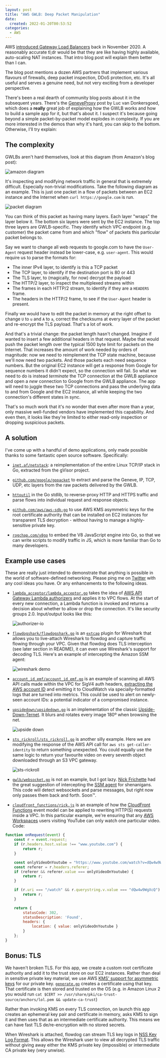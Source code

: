 ```yaml
---
layout: post
title: "AWS GWLB: Deep Packet Manipulation"
date:
  created: 2022-01-20T00:53:52
categories:
  - AWS
---
```


<!-- more -->

AWS [introduced Gateway Load Balancers][intro-blog] back in November 2020. A
reasonably accurate tl;dr would be that they are like having highly available, 
auto-scaling NAT instances. That intro blog post will explain them better than
I can.

The blog post mentions a dozen AWS partners that implement various flavours of
firewalls, deep packet inspection, DDoS protection, etc. It's all useful and
serves a genuine need, but not very exciting from a developer perspective. 

There's been a real dearth of community blog posts about it in the subsequent 
years. There's the [GeneveProxy][sentia] post by Luc van Donkersgoed, which does
a **really** great job of explaining how the GWLB works and how to build a sample
app for it, but that's about it. I suspect it's because going beyond a simple
packet-by-packet model explodes in complexity. If you are more interested in the
demos than why it's hard, you can skip to the bottom. Otherwise, I'll try explain:

## The complexity

GWLBs aren't hard themselves, look at this diagram (from Amazon's blog post):

![amazon diagram](/assets/2022-01-20-aws-diagram.png)

It's inspecting and modifying network traffic in general that is extremely 
difficult. Especially non-trivial modifications.  Take the following diagram as 
an example. This is just one packet in a flow of packets between an EC2 
instance and the Internet when `curl https://google.com` is run.

![packet diagram](/assets/2022-01-20-geneve-packet-http2.png)

You can think of this packet as having many layers. Each layer "wraps" the
layer below it. The bottom six layers were sent by the EC2 instance. The top
three layers are GWLB-specific. They identify which VPC endpoint (e.g. customer)
the packet came from and which "flow" of packets this particular packet belongs to.

Say we want to change all web requests to google.com to have the `User-Agent`
request header instead be lower-case, e.g. `user-agent`. This would require us to
parse the formats for:

* The inner IPv4 layer, to identify is this a TCP packet
* The TCP layer, to identify if the destination port is 80 or 443
* The TLS layer, to (magically, for now) decrypt the payload
* The HTTP/2 layer, to inspect the multiplexed streams within
* The frames in each HTTP/2 stream, to identify if they are a `HEADERS` frame.
* The headers in the HTTP/2 frame, to see if the `User-Agent` header is present.

Finally we would have to edit the packet in memory at the right offset to change
`U` to `u` and `A` to `a`, correct the checksums at every layer of the packet
and re-encrypt the TLS payload. That's a lot of work.

And that's a trivial change: the packet length hasn't changed. Imagine if
wanted to insert a few additional headers in that request. Maybe that would
push the packet length over the typical 1500 byte limit for packets on the
Internet. That increases the amount of work needed by orders of magnitude: now
we need to reimplement the TCP state machine, because we'll now need two packets.
And those packets each need sequence numbers. But the original EC2 instance will
get a response from Google for sequence numbers it didn't expect, so the
connection will fail. So what we need to do is instead _terminate_ the TCP
connection at the GWLB appliance and open a _new_ connection to Google from the
GWLB appliance. The app will need to juggle these two TCP connections and pass
the underlying data to and from Google and the EC2 instance, all while keeping
the two connection's different states in sync.

That's so much work that it's no wonder that even after more than a year, only 
massive well-funded vendors have  implemented this capability. And even then, it 
looks like they're limited to either read-only inspection or dropping suspicious 
packets.

## A solution

I've come up with a handful of demo applications, only made possible thanks to
some fantastic open source software. Specifically:

* [`inet.af/netstack`](https://pkg.go.dev/inet.af/netstack): a reimplementation
  of the entire Linux TCP/IP stack in Go, extracted from the gVisor project.

* [`github.com/google/gopacket`](https://pkg.go.dev/github.com/google/gopacket)
  to extract and parse the Geneve, IP, TCP, UDP, etc layers from the raw packets
  delivered by the GWLB.

* [`httputil`](https://pkg.go.dev/net/http/httputil) in the Go stdlib, to
  reverse-proxy HTTP and HTTPS traffic and  parse flows into individual request
  and response objects.

* [`github.com/aws/aws-sdk-go`](https://pkg.go.dev/github.com/aws/aws-sdk-go) to
  use AWS KMS asymmetric keys for the root certificate authority that can be
  installed on EC2 instances for transparent TLS decryption - without having to
  manage a highly-sensitive private key.

* [`rogchap.com/v8go`](https://pkg.go.dev/rogchap.com/v8go) to embed the V8
  JavaScript engine into Go, so that we can write scripts to modify traffic
  in JS, which is more familiar than Go to many developers.

## Example use cases

These are really just intended to demonstrate that anything is possible in the
world of software-defined networking. Please ping me on [Twitter][twit] with any
cool ideas you have. Or any enhancements to the following ideas.

* [`lambda_acceptor/lambda_acceptor.go`](https://github.com/aidansteele/flowdog/blob/main/examples/lambda_acceptor/lambda_acceptor.go)
  takes the idea of [AWS API Gateway Lambda authorizers][apigw-auth] and applies
  it to VPC flows. At the start of every new connection, a Lambda function is
  invoked and returns a decision about whether to allow or drop the connection.
  It's like security groups 2.0. Input/output looks like this:

  ![authorizer-io](/assets/2022-01-20-authorizer.png)

* [`flowdogshark/flowdogshark.go`](https://github.com/aidansteele/flowdog/blob/main/examples/flowdogshark/flowdogshark.go) is an
  [`extcap`][extcap] plugin for Wireshark that allows you to live-attach 
  Wireshark to flowdog and capture traffic flowing through your VPC. Given that
  flowdog does TLS interception (see later section in README), it can even use 
  Wireshark's support for decoding TLS. Here's an example of intercepting the
  Amazon SSM agent:

  ![wireshark demo](/assets/2022-01-20-wireshark-demo.png)

* [`account_id_emf/account_id_emf.go`](https://github.com/aidansteele/flowdog/blob/main/examples/account_id_emf/account_id_emf.go)
  is an example of scanning all AWS API calls made within the VPC for SigV4 auth
  headers, [extracting the AWS account ID][extract-acct-id] and emitting it to
  CloudWatch via specially-formatted logs that are turned into metrics. This could
  be used to alert on newly-seen account IDs: a potential indicator of a compromised
  instance.

* [`upsidedown/upsidedown.go`](https://github.com/aidansteele/flowdog/blob/main/examples/upsidedown/upsidedown.go) is an 
  implementation of the classic [Upside-Down-Ternet][upsidedown]. It blurs and 
  rotates every image 180º when browsing the net.

  ![upside down](/assets/2022-01-20-upside-down.png)

* [`sts_rickroll/sts_rickroll.go`](https://github.com/aidansteele/flowdog/blob/main/examples/sts_rickroll/sts_rickroll.go) is
  another silly example. Here we are modifying the response of the AWS API call
  for `aws sts get-caller-identity` to return something unexpected. You could
  equally use the same logic to return your favourite video on every seventh
  object downloaded through an S3 VPC gateway. 

  ![sts-rickroll](/assets/2022-01-20-sts-rickroll.png)

* [`gwlb/websocket.go`](https://github.com/aidansteele/flowdog/blob/main/gwlb/websocket.go) is not an example, but I got lazy.
  [Nick Frichette][nickf] had the great suggestion of intercepting the [SSM agent][agent]
  for shenanigans. This code will detect websockets and parse messages, but right
  now only passes them back and forth. Soon™.

* [`cloudfront_functions/rick.js`](https://github.com/aidansteele/flowdog/blob/main/examples/cloudfront_functions/rick.js) is
  an example of how the [CloudFront Functions][cff-model] event model can be
  applied to rewriting HTTP(S) requests inside a VPC. In this particular example,
  we're ensuring that any [AWS Workspaces][workspaces] users visiting YouTube
  can only watch one particular video. Code:

```javascript
function onRequest(event) {
    const r = event.request;
    if (r.headers.host.value !== "www.youtube.com") {
        return r;
    }

    const onlyVideoOnYoutube = "https://www.youtube.com/watch?v=dQw4w9WgXcQ";
    const referer = r.headers.referer;
    if (referer && referer.value === onlyVideoOnYoutube) {
        return r;
    }

    if (r.uri === "/watch" && r.querystring.v.value === "dQw4w9WgXcQ") {
        return r;
    }

    return {
        statusCode: 302,
        statusDescription: 'Found',
        headers: {
            location: { value: onlyVideoOnYoutube }
        }
    };
}
```

## Bonus: TLS 

We haven't broken TLS. For this app, we create a custom root certificate authority 
and add it to the trust store on our EC2 instances. Rather than deal in sensitive 
private key material, we use  AWS [KMS' support for asymmetric keys][kms] for our 
private key. [`generate.go`][kmsgen] creates a certificate 
using that key. That certificate is then stored and trusted on the OS (e.g. in 
Amazon Linux 2 you would run `cat $CERT >> /usr/share/pki/ca-trust-source/anchors/lol.pem && update-ca-trust`)

Rather than invoking KMS on every TLS connection, on launch this app creates an
ephemeral key pair and certificate in memory, asks KMS to sign it and then uses
that as an intermediate certificate authority. This means we can have fast TLS
de/re-encryption with no stored secrets.

When Wireshark is attached, flowdog can stream TLS key logs in [NSS Key Log Format][klf].
This allows the Wireshark user to view all decrypted TLS traffic without giving
away either the KMS private key (impossible) or intermediate CA private key (very
unwise).

[intro-blog]: https://aws.amazon.com/blogs/aws/introducing-aws-gateway-load-balancer-easy-deployment-scalability-and-high-availability-for-partner-appliances/
[sentia]: https://www.sentiatechblog.com/geneveproxy-an-aws-gateway-load-balancer-reference-application
[extcap]: https://www.wireshark.org/docs/man-pages/extcap.html
[klf]: https://developer.mozilla.org/en-US/docs/Mozilla/Projects/NSS/Key_Log_Format
[twit]: https://twitter.com/__steele
[kms]: https://docs.aws.amazon.com/kms/latest/developerguide/symmetric-asymmetric.html
[cff-model]: https://docs.aws.amazon.com/AmazonCloudFront/latest/DeveloperGuide/writing-function-code.html
[workspaces]: https://aws.amazon.com/workspaces/
[extract-acct-id]: https://awsteele.com/blog/2020/09/26/aws-access-key-format.html
[apigw-auth]: https://docs.aws.amazon.com/apigateway/latest/developerguide/apigateway-use-lambda-authorizer.html
[nickf]: https://github.com/Frichetten
[agent]: https://docs.aws.amazon.com/systems-manager/latest/userguide/ssm-agent.html
[har]: https://en.wikipedia.org/wiki/HAR_(file_format)
[amz-blog]: https://aws.amazon.com/blogs/networking-and-content-delivery/integrate-your-custom-logic-or-appliance-with-aws-gateway-load-balancer/
[upsidedown]: https://www.ex-parrot.com/pete/upside-down-ternet.html
[kmsgen]: https://github.com/aidansteele/flowdog/blob/main/kmssigner/generate/generate.go
